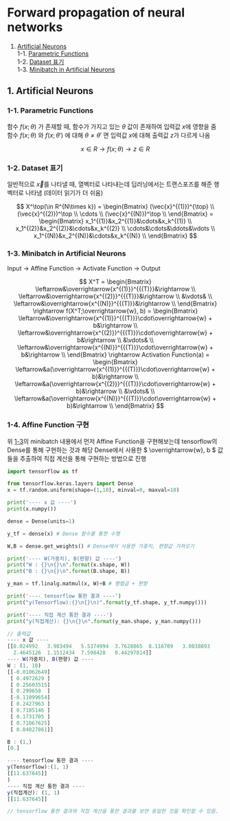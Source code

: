 # Forward propagation of neural networks

1. [Artificial Neurons](#1-artificial-neurons) <br>
    1-1. [Parametric Functions](#1-1-parametric-functions) <br>
    1-2. [Dataset 표기](#1-2-dataset-표기) <br>
    1-3. [Minibatch in Artificial Neurons](#1-3-minibatch-in-artificial-neurons) <br>

## 1. Artificial Neurons

### 1-1. Parametric Functions

함수 $f(x;\theta)$ 가 존재할 때, 함수가 가지고 있는 $\theta$ 값이 존재하여 입력값 $x$에 영향을 줌 <br />
함수 $f(x;\theta)$ 와 $f(x;\theta')$ 에 대해 $\theta \neq \theta'$ 면 입력값 $x$에 대해 출력값 $z$가 다르게 나옴

$$
 x \in R \rightarrow f(x;\theta) \rightarrow z \in R
$$

### 1-2. Dataset 표기

일반적으로 $\vec{x}$를 나타낼 때, 열벡터로 나타내는데 딥러닝에서는 트랜스포즈를 해준 행벡터로 나타냄
(데이터 읽기가 더 쉬움)

$$
 X^\top(\in R^{N\times k}) = 
 \begin{Bmatrix}
    (\vec{x}^{(1)})^{\top} \\ 
    (\vec{x}^{(2)})^\top \\ 
    \cdots \\ 
    (\vec{x}^{(N)})^\top \\ 
 \end{Bmatrix} = 
 \begin{Bmatrix} 
    x_1^{(1)}&x_2^{(1)}&\cdots&x_k^{(1)} \\
    x_1^{(2)}&x_2^{(2)}&\cdots&x_k^{(2)} \\ 
    \cdots&\cdots&\ddots&\vdots \\ 
    x_1^{(N)}&x_2^{(N)}&\cdots&x_k^{(N)} \\ 
 \end{Bmatrix}
$$

### 1-3. Minibatch in Artificial Neurons

Input -> Affine Function -> Activate Function -> Output

$$
X^T = 
 \begin{Bmatrix} 
    \leftarrow&\overrightarrow{x^{(1)}}^{{(T)}}&\rightarrow \\
    \leftarrow&\overrightarrow{x^{(2)}}^{{(T)}}&\rightarrow \\
    &\vdots& \\
    \leftarrow&\overrightarrow{x^{(N)}}^{{(T)}}&\rightarrow \\
 \end{Bmatrix}  \rightarrow 
 f(X^T;\overrightarrow{w}, b) =
 \begin{Bmatrix} 
    \leftarrow&\overrightarrow{x^{(1)}}^{{(T)}}\cdot\overrightarrow{w} + b&\rightarrow \\
    \leftarrow&\overrightarrow{x^{(2)}}^{{(T)}}\cdot\overrightarrow{w} + b&\rightarrow \\
    &\vdots& \\
    \leftarrow&\overrightarrow{x^{(N)}}^{{(T)}}\cdot\overrightarrow{w} + b&\rightarrow \\
 \end{Bmatrix}  \rightarrow 
Activation Function(a) =
 \begin{Bmatrix} 
    \leftarrow&a(\overrightarrow{x^{(1)}}^{{(T)}}\cdot\overrightarrow{w} + b)&\rightarrow \\
    \leftarrow&a(\overrightarrow{x^{(2)}}^{{(T)}}\cdot\overrightarrow{w} + b)&\rightarrow \\
    &\vdots& \\
    \leftarrow&a(\overrightarrow{x^{(N)}}^{{(T)}}\cdot\overrightarrow{w} + b)&\rightarrow \\
 \end{Bmatrix}
$$

### 1-4. Affine Function 구현

위 [1-3](#1-3-minibatch-in-artificial-neurons)의 minibatch 내용에서 먼저 Affine Function을 구현해보는데 tensorflow의 Dense를 통해 구현하는 것과 해당 Dense에서 사용한 $ \overrightarrow{w}, b $ 값들을 추출하여 직접 계산을 통해 구현하는 방법으로 진행

```python
import tensorflow as tf

from tensorflow.keras.layers import Dense
x = tf.random.uniform(shape=(1,10), minval=0, maxval=10)

print('---- x 값 ----')
print(x.numpy())

dense = Dense(units=1)

y_tf = dense(x) # Dense 함수를 통한 수행

W,B = dense.get_weights() # Dense에서 사용한 가중치, 편향값 가져오기

print('---- W(가중치), B(편향) 값 ----')
print("W : {}\n{}\n".format(x.shape, W))
print("B : {}\n{}\n".format(B.shape, B))

y_man = tf.linalg.matmul(x, W)+B # 행렬곱 + 편향

print('---- tensorflow 통한 결과 ----')
print("y(Tensorflow):{}\n{}\n)".format(y_tf.shape, y_tf.numpy()))

print('---- 직접 계산 통한 결과 ----')
print("y(직접계산): {}\n{}\n".format(y_man.shape, y_man.numpy()))
```

```javascript
// 출력값
---- x 값 ----
[[8.024992   3.983494   5.5374994  3.7628865  8.116709   3.0038893
  2.4645126  1.1512434  7.598428   0.44297814]]
---- W(가중치), B(편향) 값 ----
W : (1, 10)
[[-0.01062649]
 [ 0.4972629 ]
 [ 0.25603515]
 [ 0.299658  ]
 [-0.11099654]
 [ 0.2427963 ]
 [ 0.7105146 ]
 [ 0.1731705 ]
 [ 0.71067625]
 [ 0.04027861]]

B : (1,)
[0.]

---- tensorflow 통한 결과 ----
y(Tensorflow):(1, 1)
[[11.637645]]
)
---- 직접 계산 통한 결과 ----
y(직접계산): (1, 1)
[[11.637645]]

// tensorflow 통한 결과와 직접 계산을 통한 결과를 보면 동일한 것을 확인할 수 있음.
```